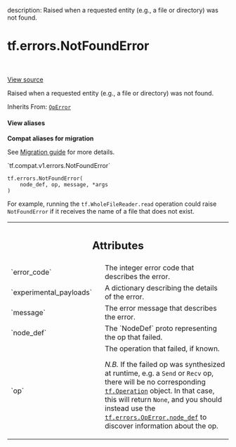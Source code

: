 description: Raised when a requested entity (e.g., a file or directory) was not found.

<div itemscope itemtype="http://developers.google.com/ReferenceObject">
<meta itemprop="name" content="tf.errors.NotFoundError" />
<meta itemprop="path" content="Stable" />
<meta itemprop="property" content="__init__"/>
</div>

# tf.errors.NotFoundError

<!-- Insert buttons and diff -->

<table class="tfo-notebook-buttons tfo-api nocontent" align="left">

</table>

<a target="_blank" href="/code/stable/tensorflow/python/framework/errors_impl.py">View source</a>



Raised when a requested entity (e.g., a file or directory) was not found.

Inherits From: [`OpError`](../../tf/errors/OpError.md)

<section class="expandable">
  <h4 class="showalways">View aliases</h4>
  <p>
<b>Compat aliases for migration</b>
<p>See
<a href="https://www.tensorflow.org/guide/migrate">Migration guide</a> for
more details.</p>
<p>`tf.compat.v1.errors.NotFoundError`</p>
</p>
</section>

<pre class="devsite-click-to-copy prettyprint lang-py tfo-signature-link">
<code>tf.errors.NotFoundError(
    node_def, op, message, *args
)
</code></pre>



<!-- Placeholder for "Used in" -->

For example, running the
`tf.WholeFileReader.read`
operation could raise `NotFoundError` if it receives the name of a file that
does not exist.




<!-- Tabular view -->
 <table class="responsive fixed orange">
<colgroup><col width="214px"><col></colgroup>
<tr><th colspan="2"><h2 class="add-link">Attributes</h2></th></tr>

<tr>
<td>
`error_code`
</td>
<td>
The integer error code that describes the error.
</td>
</tr><tr>
<td>
`experimental_payloads`
</td>
<td>
A dictionary describing the details of the error.
</td>
</tr><tr>
<td>
`message`
</td>
<td>
The error message that describes the error.
</td>
</tr><tr>
<td>
`node_def`
</td>
<td>
The `NodeDef` proto representing the op that failed.
</td>
</tr><tr>
<td>
`op`
</td>
<td>
The operation that failed, if known.

*N.B.* If the failed op was synthesized at runtime, e.g. a `Send`
or `Recv` op, there will be no corresponding
<a href="../../tf/Operation.md"><code>tf.Operation</code></a>
object.  In that case, this will return `None`, and you should
instead use the <a href="../../tf/errors/OpError.md#node_def"><code>tf.errors.OpError.node_def</code></a> to
discover information about the op.
</td>
</tr>
</table>



